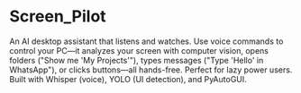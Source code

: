 # Screen_Pilot
An AI desktop assistant that listens and watches. Use voice commands to control your PC—it analyzes your screen with computer vision, opens folders ("Show me 'My Projects'"), types messages ("Type 'Hello' in WhatsApp"), or clicks buttons—all hands-free. Perfect for lazy power users. Built with Whisper (voice), YOLO (UI detection), and PyAutoGUI.
